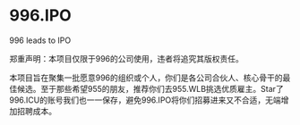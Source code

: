 # 996.IPO
996 leads to IPO

郑重声明：本项目仅限于996的公司使用，违者将追究其版权责任。

本项目旨在聚集一批愿意996的组织或个人，你们是各公司合伙人、核心骨干的最佳候选。至于那些希望955的朋友，推荐你们去955.WLB挑选优质雇主。Star了996.ICU的账号我们也一一保存，避免996.IPO将你们招募进来又不合适，无端增加招聘成本。
